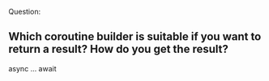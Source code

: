 Question:
## Which coroutine builder is suitable if you want to return a result? How do you get the result?
<div class="hint">
  async ... await
</div>
